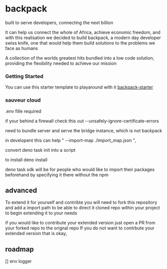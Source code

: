 # backpack
built to serve developers, connecting the next billion


It can help us connect the whole of Africa, achieve economic freedom, and with this realisation we decided to build backpack,
a modern day developer swiss knife, one that would help them build solutions to the problems we face as humans

A collection of the worlds greatest hits bundled into a low code solution,
providing the flexibility needed to achieve our mission

### Getting Started

You can use this starter template to playaround with it
[backpack-starter](https://github.com/codebenderhq/backpack-starter)

### sauveur cloud

.env fille required


if your behind a firewall check this out
--unsafely-ignore-certificate-errors

need to bundle server and serve the bridge instance, which is not backpack

in developent this can help
" --import-map ./import_map.json ",

convert deno task init into a script

to install
deno install

deno task sdk will be for people who would like to import their packages beforehand by specifying it there without the npm

## advanced

To extend it for yourself and contribte you will need to fork this repository and 
add a import path to be able to direct it cloned repo within your project to begin extending it to your needs

if you would like to contribute your extended version just open a PR from your forked repo to the orignal repo
If you do not want to contrbute your extended version that is okay,

## roadmap
[] env logger


<!-- https://cli.github.com/ -->